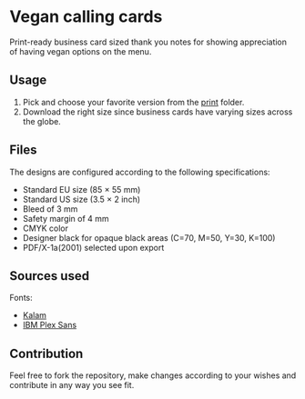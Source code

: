 # Vegan calling cards
Print-ready business card sized thank you notes for showing appreciation of having vegan options on the menu.

## Usage

1. Pick and choose your favorite version from the [print](print) folder.
2. Download the right size since business cards have varying sizes across the globe.

## Files

The designs are configured according to the following specifications:

- Standard EU size (85 × 55 mm)
- Standard US size (3.5 × 2 inch)
- Bleed of 3 mm
- Safety margin of 4 mm
- CMYK color
- Designer black for opaque black areas (C=70, M=50, Y=30, K=100)
- PDF/X-1a(2001) selected upon export

## Sources used

Fonts:

- [Kalam](https://fonts.google.com/specimen/Kalam)
- [IBM Plex Sans](https://fonts.google.com/specimen/IBM+Plex+Sans)

## Contribution

Feel free to fork the repository, make changes according to your wishes and contribute in any way you see fit.
